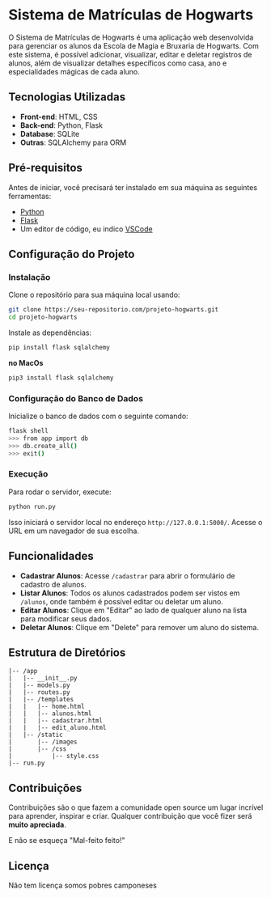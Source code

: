 
# Sistema de Matrículas de Hogwarts

O Sistema de Matrículas de Hogwarts é uma aplicação web desenvolvida para gerenciar os alunos da Escola de Magia e Bruxaria de Hogwarts. Com este sistema, é possível adicionar, visualizar, editar e deletar registros de alunos, além de visualizar detalhes específicos como casa, ano e especialidades mágicas de cada aluno.

## Tecnologias Utilizadas

- **Front-end**: HTML, CSS
- **Back-end**: Python, Flask
- **Database**: SQLite
- **Outras**: SQLAlchemy para ORM

## Pré-requisitos

Antes de iniciar, você precisará ter instalado em sua máquina as seguintes ferramentas:
- [Python](https://www.python.org/downloads/)
- [Flask](https://flask.palletsprojects.com/en/2.0.x/installation/)
- Um editor de código, eu indico [VSCode](https://code.visualstudio.com/)

## Configuração do Projeto

### Instalação

Clone o repositório para sua máquina local usando:

```bash
git clone https://seu-repositorio.com/projeto-hogwarts.git
cd projeto-hogwarts
```

Instale as dependências:

```bash
pip install flask sqlalchemy
```
**no MacOs**

```bash
pip3 install flask sqlalchemy
```

### Configuração do Banco de Dados

Inicialize o banco de dados com o seguinte comando:

```bash
flask shell
>>> from app import db
>>> db.create_all()
>>> exit()
```

### Execução

Para rodar o servidor, execute:

```bash
python run.py
```

Isso iniciará o servidor local no endereço `http://127.0.0.1:5000/`. Acesse o URL em um navegador de sua escolha.

## Funcionalidades

- **Cadastrar Alunos**: Acesse `/cadastrar` para abrir o formulário de cadastro de alunos.
- **Listar Alunos**: Todos os alunos cadastrados podem ser vistos em `/alunos`, onde também é possível editar ou deletar um aluno.
- **Editar Alunos**: Clique em "Editar" ao lado de qualquer aluno na lista para modificar seus dados.
- **Deletar Alunos**: Clique em "Delete" para remover um aluno do sistema.

## Estrutura de Diretórios

```
|-- /app
|   |-- __init__.py
|   |-- models.py
|   |-- routes.py
|   |-- /templates
|   |   |-- home.html
|   |   |-- alunos.html
|   |   |-- cadastrar.html
|   |   |-- edit_aluno.html
|   |-- /static
|       |-- /images
|       |-- /css
|           |-- style.css
|-- run.py
```

## Contribuições

Contribuições são o que fazem a comunidade open source um lugar incrível para aprender, inspirar e criar. Qualquer contribuição que você fizer será **muito apreciada**.

E não se esqueça "Mal-feito feito!"

## Licença

Não tem licença somos pobres camponeses
